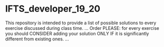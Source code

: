 # IFTS_developer_19_20

This repository is intended to provide a list of possible solutions to every exercise discussed during class time.
...
Order PLEASE: for every exercise you should CONSIDER adding your solution ONLY IF it is significantly different from existing ones.
...
